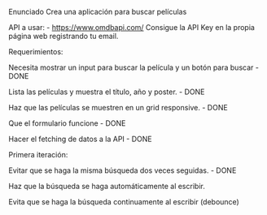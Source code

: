 


Enunciado
Crea una aplicación para buscar películas

API a usar: - https://www.omdbapi.com/ Consigue la API Key en la propia página web registrando tu email.

Requerimientos:

Necesita mostrar un input para buscar la película y un botón para buscar - DONE

Lista las películas y muestra el título, año y poster. - DONE

Haz que las películas se muestren en un grid responsive. - DONE

Que el formulario funcione - DONE

Hacer el fetching de datos a la API - DONE

Primera iteración:

Evitar que se haga la misma búsqueda dos veces seguidas. - DONE

Haz que la búsqueda se haga automáticamente al escribir.

Evita que se haga la búsqueda continuamente al escribir (debounce)
